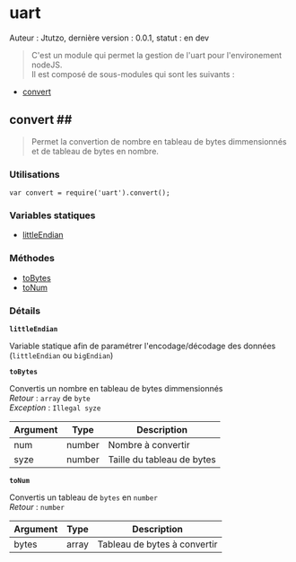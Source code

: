 # uart #

Auteur : Jtutzo, dernière version : 0.0.1, statut : en dev

> C'est un module qui permet la gestion de l'uart pour l'environement nodeJS.<br />
Il est composé de sous-modules qui sont les suivants :
 - [convert](#convert)
 
## convert <a id="convert"></a>##
> Permet la convertion de nombre en tableau de bytes dimmensionnés et de tableau de bytes en nombre.

### Utilisations ###

`var convert = require('uart').convert();`

### Variables statiques ###
- [littleEndian](#littleEndian)

### Méthodes ###
- [toBytes](#toBytes)
- [toNum](#toNum)

### Détails ###

**`littleEndian`<a id="littleEndian"></a>**

Variable statique afin de paramétrer l'encodage/décodage des données (`littleEndian` ou `bigEndian`)

**`toBytes`<a id="toBytes"></a>**

Convertis un nombre en tableau de bytes dimmensionnés<br />
*Retour* : `array` de `byte`<br />
*Exception* : `Illegal syze`

| Argument      |Type                 |Description |
| ------------- |-------------        | ---------  |
|num            |number               |Nombre à convertir|
|syze           |number               |Taille du tableau de bytes|

**`toNum`<a id="toNum"></a>**

Convertis un tableau de `bytes` en `number`<br />
*Retour* : `number`

| Argument      |Type                 |Description |
| ------------- |-------------        | ---------  |
|bytes          |array                |Tableau de bytes à convertir|
